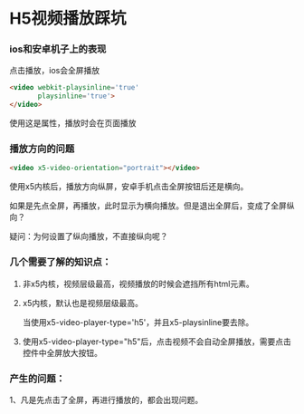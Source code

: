 # H5视频播放踩坑



### ios和安卓机子上的表现

点击播放，ios会全屏播放

```html
<video webkit-playsinline='true'
       playsinline='true'>
</video>
```

使用这是属性，播放时会在页面播放



### 播放方向的问题

```html
<video x5-video-orientation="portrait"></video>
```

使用x5内核后，播放方向纵屏，安卓手机点击全屏按钮后还是横向。

如果是先点全屏，再播放，此时显示为横向播放。但是退出全屏后，变成了全屏纵向？

疑问：为何设置了纵向播放，不直接纵向呢？



### 几个需要了解的知识点：

1. 非x5内核，视频层级最高，视频播放的时候会遮挡所有html元素。

2. x5内核，默认也是视频层级最高。

   当使用x5-video-player-type='h5'，并且x5-playsinline要去除。

3. 使用x5-video-player-type="h5"后，点击视频不会自动全屏播放，需要点击控件中全屏放大按钮。





### 产生的问题：

1、凡是先点击了全屏，再进行播放的，都会出现问题。